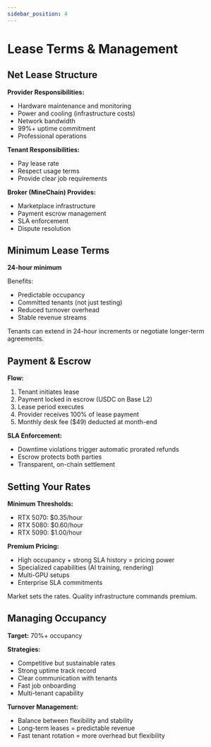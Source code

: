 ```yaml
---
sidebar_position: 4
---
```


# Lease Terms & Management

## Net Lease Structure

**Provider Responsibilities:**
- Hardware maintenance and monitoring
- Power and cooling (infrastructure costs)
- Network bandwidth
- 99%+ uptime commitment
- Professional operations

**Tenant Responsibilities:**
- Pay lease rate
- Respect usage terms
- Provide clear job requirements

**Broker (MineChain) Provides:**
- Marketplace infrastructure
- Payment escrow management
- SLA enforcement
- Dispute resolution

## Minimum Lease Terms

**24-hour minimum**

Benefits:
- Predictable occupancy
- Committed tenants (not just testing)
- Reduced turnover overhead
- Stable revenue streams

Tenants can extend in 24-hour increments or negotiate longer-term agreements.

## Payment & Escrow

**Flow:**
1. Tenant initiates lease
2. Payment locked in escrow (USDC on Base L2)
3. Lease period executes
4. Provider receives 100% of lease payment
5. Monthly desk fee ($49) deducted at month-end

**SLA Enforcement:**
- Downtime violations trigger automatic prorated refunds
- Escrow protects both parties
- Transparent, on-chain settlement

## Setting Your Rates

**Minimum Thresholds:**
- RTX 5070: $0.35/hour
- RTX 5080: $0.60/hour
- RTX 5090: $1.00/hour

**Premium Pricing:**
- High occupancy + strong SLA history = pricing power
- Specialized capabilities (AI training, rendering)
- Multi-GPU setups
- Enterprise SLA commitments

Market sets the rates. Quality infrastructure commands premium.

## Managing Occupancy

**Target:** 70%+ occupancy

**Strategies:**
- Competitive but sustainable rates
- Strong uptime track record
- Clear communication with tenants
- Fast job onboarding
- Multi-tenant capability

**Turnover Management:**
- Balance between flexibility and stability
- Long-term leases = predictable revenue
- Fast tenant rotation = more overhead but flexibility
